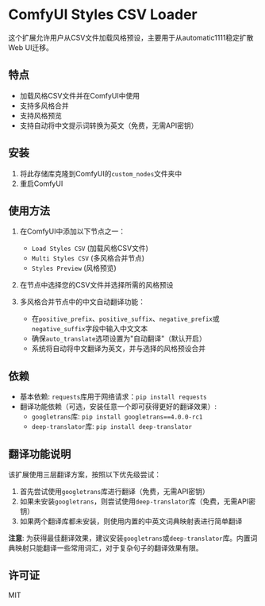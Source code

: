 # ComfyUI Styles CSV Loader

这个扩展允许用户从CSV文件加载风格预设，主要用于从automatic1111稳定扩散Web UI迁移。

## 特点

- 加载风格CSV文件并在ComfyUI中使用
- 支持多风格合并
- 支持风格预览
- 支持自动将中文提示词转换为英文（免费，无需API密钥）

## 安装

1. 将此存储库克隆到ComfyUI的`custom_nodes`文件夹中
2. 重启ComfyUI

## 使用方法

1. 在ComfyUI中添加以下节点之一：
   - `Load Styles CSV` (加载风格CSV文件)
   - `Multi Styles CSV` (多风格合并节点)
   - `Styles Preview` (风格预览)

2. 在节点中选择您的CSV文件并选择所需的风格预设

3. 多风格合并节点中的中文自动翻译功能：
   - 在`positive_prefix`、`positive_suffix`、`negative_prefix`或`negative_suffix`字段中输入中文文本
   - 确保`auto_translate`选项设置为"自动翻译"（默认开启）
   - 系统将自动将中文翻译为英文，并与选择的风格预设合并

## 依赖

- 基本依赖: `requests`库用于网络请求：`pip install requests`
- 翻译功能依赖（可选，安装任意一个即可获得更好的翻译效果）:
  - `googletrans`库: `pip install googletrans==4.0.0-rc1`
  - `deep-translator`库: `pip install deep-translator`

## 翻译功能说明

该扩展使用三层翻译方案，按照以下优先级尝试：

1. 首先尝试使用`googletrans`库进行翻译（免费，无需API密钥）
2. 如果未安装`googletrans`，则尝试使用`deep-translator`库（免费，无需API密钥）
3. 如果两个翻译库都未安装，则使用内置的中英文词典映射表进行简单翻译

**注意**: 为获得最佳翻译效果，建议安装`googletrans`或`deep-translator`库。内置词典映射只能翻译一些常用词汇，对于复杂句子的翻译效果有限。

## 许可证

MIT
